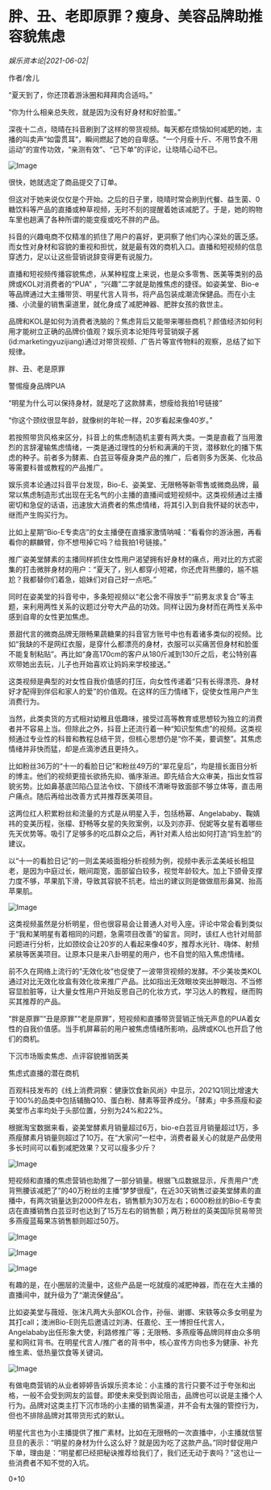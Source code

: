 # 胖、丑、老即原罪？瘦身、美容品牌助推容貌焦虑

*娱乐资本论|2021-06-02|*

作者/舍儿

“夏天到了，你还顶着游泳圈和拜拜肉合适吗。”

“你为什么相亲总失败，就是因为没有好身材和好脸蛋。”

深夜十二点，晓晴在抖音刷到了这样的带货视频。每天都在烦恼如何减肥的她，主播的叫卖声“如雷贯耳”，瞬间燃起了她的自卑感。“一个月瘦十斤、不用节食不用运动”的宣传功效，“亲测有效”、“已下单”的评论，让晓晴心动不已。

![Image](https://mmbiz.qpic.cn/mmbiz_jpg/axAsEEfibm1ibkJiaGborFxuRia43ZV1Sicnw58PWUfUZE9FZZ0VaV2hOhK0rpFScBbScdDiboNnVvU2trcOt3icxMtdQ/640?wx_fmt=jpeg&tp=webp&wxfrom=5&wx_lazy=1&wx_co=1)

很快，她就选定了商品提交了订单。

但这对于她来说仅仅是个开始。之后的日子里，晓晴时常会刷到代餐、益生菌、0糖饮料等产品的直播或种草视频，无时不刻的提醒着她该减肥了。于是，她的购物车里也趟满了各种所谓的能变瘦或吃不胖的产品。

抖音的兴趣电商不仅精准的抓住了用户的喜好，更洞察了他们内心深处的匮乏感。而女性对身材和容貌的重视和担忧，就是最有效的商机入口。直播和短视频的信息穿透力，足以让这些营销说辞变得更有说服力。

直播和短视频传播容貌焦虑，从某种程度上来说，也是众多零售、医美等类别的品牌或KOL对消费者的“PUA” ，“兴趣”二字就是助推焦虑的捷径。如姿美堂、Bio-e等品牌通过大主播带货、明星代言人背书，将产品包装成潮流保健品。而在小主播、小流量的销售渠道里，就化身成了减肥神器、肥胖女孩的救世主。

品牌和KOL是如何为消费者洗脑的？焦虑背后又能带来哪些商机？颜值经济如何利用才能树立正确的品牌价值观？娱乐资本论矩阵号营销娱子酱(id:marketingyuzijiang)通过对带货视频、广告片等宣传物料的观察，总结了如下规律。

胖、丑、老是原罪

警惕瘦身品牌PUA

“明星为什么可以保持身材，就是吃了这款酵素，想瘦给我拍1号链接”

“你这个颈纹很显年龄，就像树的年轮一样，20岁看起来像40岁。”

若按照带货风格来区分，抖音上的焦虑制造机主要有两大类。一类是直截了当用激烈的言辞灌输焦虑情绪，一类是通过理性的分析和满满的干货，潜移默化的播下焦虑的种子。前者多为酵素、白芸豆等瘦身类产品的推广，后者则多为医美、化妆品等需要科普或教程的产品推广。

娱乐资本论通过抖音平台发现，Bio-E、姿美堂、无限畅等新零售或微商品牌，最常以焦虑制造形式出现在无名气的小主播的直播间或短视频中。这类视频通过主播密切和急促的话语，迅速放大消费者的焦虑情绪，将其引入到自我怀疑的状态中，继而产生购买行为。

比如上星期“Bio-E专卖店”的女主播便在直播家激情呐喊：“看看你的游泳圈，再看看你的麒麟臂，你不想甩掉它吗？给我拍1号链接。”

推广姿美堂酵素的主播同样抓住女性用户渴望拥有好身材的痛点，用对比的方式密集的打击微胖身材的用户：“夏天了，别人都穿小短裙，你还虎背熊腰的，尴不尴尬？我都替你们着急，姐妹们对自己好一点吧。”

同时在姿美堂的抖音号中，多条短视频以“老公舍不得放手”“前男友求复合”等主题，来利用两性关系的议题过分夸大产品的功效。同样让因为身材而在两性关系中感到自卑的女性更加焦虑。

景甜代言的微商品牌无限畅果蔬糖果的抖音官方账号中也有着诸多类似的视频。比如“我缺的不是网红衣服，是穿什么都漂亮的身材，衣服可以买痛苦但身材和脸蛋不能复制粘贴”。再比如“身高170cm的客户从180斤减到130斤之后，老公特别喜欢带她出去玩，儿子也开始喜欢让妈妈来学校接送。”

这类视频是典型的对女性自我价值感的打压，向女性传递着“只有长得漂亮、身材好才配得到伴侣和家人的爱”的价值观。在这样的压力情绪下，促使女性用户产生消费行为。

当然，此类卖货的方式相对幼稚且低趣味，接受过高等教育或思想较为独立的消费者并不容易上当。但除此之外，抖音上还流行着一种“知识型焦虑”的视频。这类视频通过专业性的科普和教程总结干货，但核心思想仍是“你不美，要调整”。其焦虑情绪并非快而猛，却是点滴渗透且更持久。

比如粉丝36万的“十一的看脸日记”和粉丝49万的“翠花皇后”，均是擅长面目分析的博主。他们的视频更擅长欲扬先抑、循序渐进。即先结合大众审美，指出女性容貌劣势。比如鼻基底凹陷凸显法令纹、下颌线不清晰导致面部不够立体等，直击用户痛点。随后再给出改善方式并推荐医美项目。

这两位红人积累粉丝和流量的方式是从明星入手，包括杨幂、Angelababy、鞠婧祎的变美历程，张檬、舒畅等女星的失败案例，以及刘亦菲、倪妮等女星有着哪些先天优势等。吸引了足够多的吃瓜群众之后，再针对素人给出如何打造“妈生脸”的建议。

以“十一的看脸日记”的一则孟美岐面相分析视频为例，视频中表示孟美岐长相显老，是因为中庭过长，眼间距宽，面部留白较多，视觉年龄较大。加上下颌骨支撑力度不够，苹果肌下滑，导致其容貌不抗老。给出的建议则是做做扇形鼻窝、抬高苹果肌。

![Image](https://mmbiz.qpic.cn/mmbiz_jpg/axAsEEfibm1ibkJiaGborFxuRia43ZV1SicnwXMicHialXuvZCugEFx3EE30JBkB8JHMsR5nWEAMiabb3ZicJfDtO7tke7A/640?wx_fmt=jpeg&tp=webp&wxfrom=5&wx_lazy=1&wx_co=1)

这类视频虽然是分析明星，但也很容易会让普通人对号入座。评论中常会看到类似于“我和某明星有着相同的问题，急需项目改善”的留言。同时，该红人也针对局部问题进行分析，比如颈纹会让20岁的人看起来像40岁，推荐水光针、嗨体、射频紧肤等医美项目。让原本只是来八卦明星的用户，也不自觉的陷入焦虑情绪。

前不久在网络上流行的“无效化妆”也促使了一波带货视频的发酵。不少美妆类KOL通过对比无效化妆盒有效化妆来推广产品。比如指出无效眼妆突出肿眼泡、不当修容显脸脏等，让大量女性用户开始反思自己的化妆方式，学习达人的教程，继而购买其推荐的产品。

“胖是原罪”“丑是原罪”“老是原罪”，短视频和直播带货营销正悄无声息的PUA着女性的自我价值感。当手机屏幕前的用户被焦虑情绪所影响，品牌或KOL也开启了他们的商机。

下沉市场贩卖焦虑、点评容貌推销医美

焦虑式直播的潜在商机

百观科技发布的《线上消费洞察：健康饮食新风尚》中显示，2021Q1同比增速大于100%的品类中包括辅酶Q10、蛋白粉、酵素等营养成分。「酵素」中多燕瘦和姿美堂市占率均处于头部位置，分别为24%和22%。

根据淘宝数据来看，姿美堂酵素月销量超过6万，bio-e白芸豆月销量超过1万，多燕瘦酵素月销量则超过了10万。在“大家问”一栏中，消费者最关心的就是产品使用多长时间可以看到减肥效果？又可以瘦多少斤？

![Image](https://mmbiz.qpic.cn/mmbiz_jpg/axAsEEfibm1ibkJiaGborFxuRia43ZV1SicnwwQVLx5TGqKKSry5Srr6zZj3T9pf2CmtZsz5ZroF59HQjLVBulic9GibQ/640?wx_fmt=jpeg&tp=webp&wxfrom=5&wx_lazy=1&wx_co=1)

短视频和直播的焦虑营销也助推了一部分销量。根据飞瓜数据显示，斥责用户“虎背熊腰该减肥了”的40万粉丝的主播“梦梦很瘦”，在近30天销售过姿美堂酵素的直播中，有两次销量达到2000件左右，销售额为30万左右；6000粉丝的Bio-E专卖店在直播销售白芸豆时也达到了15万左右的销售额；两万粉丝的英美国际贸易带货多燕瘦蓝莓果冻销售额则超过50万。

![Image](https://mmbiz.qpic.cn/mmbiz_png/axAsEEfibm1ibkJiaGborFxuRia43ZV1Sicnw6ibibibC8GFkcRTAb7jRvxeWWwicAic3Hc37EeD30ouCfd8qzIO1syWaDwg/640?wx_fmt=png&tp=webp&wxfrom=5&wx_lazy=1&wx_co=1)

![Image](https://mmbiz.qpic.cn/mmbiz_png/axAsEEfibm1ibkJiaGborFxuRia43ZV1SicnwtHELpnricKOAV6zCfzsWDKSegiaA8bibnjePF8Libica2icXL5xxIpzaUB2g/640?wx_fmt=png&tp=webp&wxfrom=5&wx_lazy=1&wx_co=1)

![Image](https://mmbiz.qpic.cn/mmbiz_png/axAsEEfibm1ibkJiaGborFxuRia43ZV1SicnwkXY3BXdojEwFxicGhfs63ufftwd5qvZ4AFibeMFzeIM0EZnVNJSCT5qw/640?wx_fmt=png&tp=webp&wxfrom=5&wx_lazy=1&wx_co=1)

有趣的是，在小圈层的流量中，这些产品是一吃就瘦的减肥神器，而在在大主播的直播间中，就升级为了“潮流保健品”。

比如姿美堂与薇娅、张沫凡两大头部KOL合作，孙俪、谢娜、宋轶等众多女明星为其打call；澳洲Bio-E则先后邀请过刘涛、任嘉伦、王一博担任代言人，Angelababy出任形象大使，利路修推广等；无限畅、多燕瘦等品牌同样由众多明星和网红背书。在明星代言人/推广者的背书中，核心宣传方向也多为健康、补充维生素、低热量饮食等关键词。

![Image](https://mmbiz.qpic.cn/mmbiz_png/axAsEEfibm1ibkJiaGborFxuRia43ZV1SicnwOT5wiabRSt0cVwxvNqtYPib4xXSTFNnicOA0nXPI1S3nxaJL1nbdubj5A/640?wx_fmt=png&tp=webp&wxfrom=5&wx_lazy=1&wx_co=1)

有做电商营销的从业者婷婷告诉娱乐资本论：小主播的言行只要不过于夸张和出格，一般不会受到网友的监督。即使未来受到舆论阻击，品牌也可以说是主播个人行为。品牌对这类主打下沉市场的小主播的销售渠道，并不会有太强的管控行为，但也不排除品牌对其带货形式的默认。

明星代言也为小主播提供了推广素材。比如在无限畅的一次直播中，小主播就信誓旦旦的表示：“明星的身材为什么这么好？就是因为吃了这款产品。”同时督促用户下单，理由是：“明星都已经把秘诀推荐给我们了，我们还无动于衷吗？”这也让一些消费者不知不觉的入坑。

0+10

